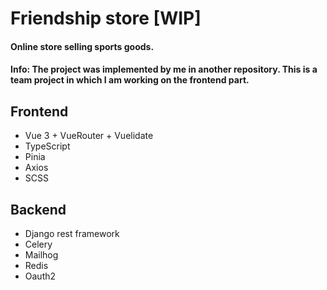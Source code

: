 # Friendship store [WIP]

#### Online store selling sports goods.
#### Info: The project was implemented by me in another repository. This is a team project in which I am working on the frontend part.

## Frontend
- Vue 3 + VueRouter + Vuelidate
- TypeScript
- Pinia 
- Axios
- SCSS
## Backend
- Django rest framework
- Celery
- Mailhog
- Redis
- Oauth2

